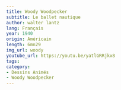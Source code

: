 ```yaml
---
title: Woody Woodpecker
subtitle: Le ballet nautique
author: walter lantz
lang: Français
year: 1940
origin: Américain
length: 6mn29
img_url: woody
youtube_url: https://youtu.be/yatlGRRjkx8
tags:
category:
- Dessins Animés
- Woody Woodpecker
---
```

